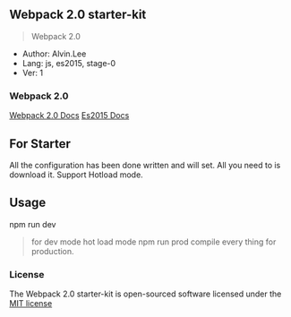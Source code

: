## Webpack 2.0 starter-kit
> Webpack 2.0
- Author: Alvin.Lee
- Lang: js, es2015, stage-0
- Ver: 1

### Webpack 2.0
[Webpack 2.0 Docs](https://webpack.github.io/docs/)
[Es2015 Docs](https://babeljs.io/learn-es2015/)

## For Starter

All the configuration has been done written and will set.
All you need to is download it.
Support Hotload mode.
## Usage

npm run dev 
> for dev mode hot load mode
npm run prod
> compile every thing for production.


### License

The Webpack 2.0 starter-kit is open-sourced software licensed under the [MIT license](http://opensource.org/licenses/MIT)
